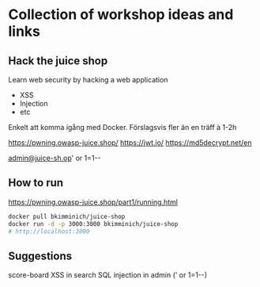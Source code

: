 # Collection of workshop ideas and links

## Hack the juice shop

Learn web security by hacking a web application

- XSS
- Injection
- etc

Enkelt att komma igång med Docker.
Förslagsvis fler än en träff à 1-2h

https://pwning.owasp-juice.shop/
https://jwt.io/
https://md5decrypt.net/en

admin@juice-sh.op' or 1=1--


## How to run

<https://pwning.owasp-juice.shop/part1/running.html>

```bash
docker pull bkimminich/juice-shop
docker run -d -p 3000:3000 bkimminich/juice-shop
# http://localhost:3000
```

## Suggestions

score-board
XSS in search
SQL injection in admin (' or 1=1--)
